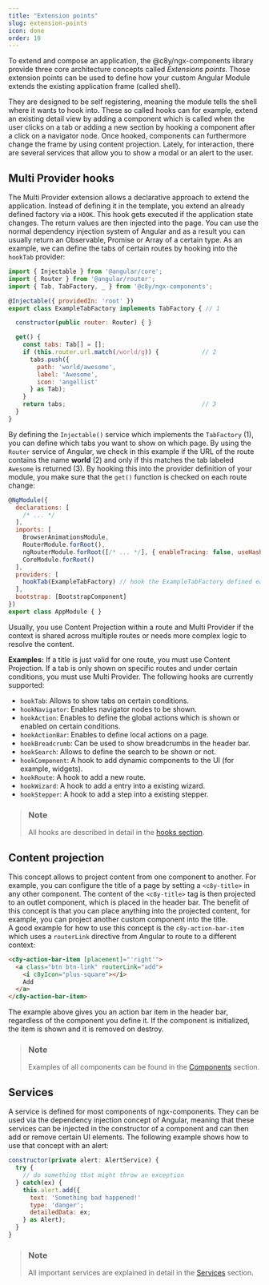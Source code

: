 ```yaml
---
title: "Extension points"
slug: extension-points
icon: done
order: 10
---
```

<!-- markdownlint-disable MD024 -->
<!-- markdownlint-disable MD025 -->
<!-- markdownlint-disable MD001 -->
<!-- markdownlint-disable MD033 -->
<!-- markdownlint-disable MD051 -->

To extend and compose an application, the @c8y/ngx-components library provide three core
architecture concepts called *Extensions points*. Those extension points can be used to define how
your custom Angular Module extends the existing application frame (called shell).

They are designed to be self registering, meaning the module tells the shell where it wants to hook
into. These so called hooks can for example, extend an existing detail view by adding a component
which is called when the user clicks on a tab or adding a new section by hooking a component after a
click on a navigator node. Once hooked, components can furthermore change the frame by using content
projection. Lately, for interaction, there are several services that allow you to show a modal or an
alert to the user.

## Multi Provider hooks

The Multi Provider extension allows a declarative approach to extend the application. Instead of
defining it in the template, you extend an already defined factory via a `HOOK`. This hook gets
executed if the application state changes. The return values are then injected into the page. You
can use the normal dependency injection system of Angular and as a result you can usually return an
Observable, Promise or Array of a certain type. As an example, we can define the tabs of certain
routes by hooking into the `hookTab` provider:

```js
import { Injectable } from '@angular/core';
import { Router } from '@angular/router';
import { Tab, TabFactory, _ } from '@c8y/ngx-components';

@Injectable({ providedIn: 'root' })
export class ExampleTabFactory implements TabFactory { // 1

  constructor(public router: Router) { }

  get() {
    const tabs: Tab[] = [];
    if (this.router.url.match(/world/g)) {            // 2
      tabs.push({
        path: 'world/awesome',
        label: 'Awesome',
        icon: 'angellist'
      } as Tab);
    }
    return tabs;                                      // 3
  }
}
```

By defining the `Injectable()` service which implements the `TabFactory` (1), you can define which
tabs you want to show on which page. By using the `Router` service of Angular, we check in this
example if the URL of the route contains the name **world** (2) and only if this matches the tab
labeled `Awesome` is returned (3). By hooking this into the provider definition of your module, you
make sure that the `get()` function is checked on each route change:

```js
@NgModule({
  declarations: [
    /* ... */
  ],
  imports: [
    BrowserAnimationsModule,
    RouterModule.forRoot(),
    ngRouterModule.forRoot([/* ... */], { enableTracing: false, useHash: true }),
    CoreModule.forRoot()
  ],
  providers: [
    hookTab(ExampleTabFactory) // hook the ExampleTabFactory defined earlier
  ],
  bootstrap: [BootstrapComponent]
})
export class AppModule { }
```

Usually, you use Content Projection within a route and Multi Provider if the context is shared
across multiple routes or needs more complex logic to resolve the content.

**Examples:**
If a title is just valid for one route, you must use Content Projection. If a tab is only shown on specific routes
and under certain conditions, you must use Multi Provider. The following hooks are currently supported:

* `hookTab`: Allows to show tabs on certain conditions.
* `hookNavigator`: Enables navigator nodes to be shown.
* `hookAction`: Enables to define the global actions which is shown or enabled on certain conditions.
* `hookActionBar`: Enables to define local actions on a page.
* `hookBreadcrumb`: Can be used to show breadcrumbs in the header bar.
* `hookSearch`: Allows to define the search to be shown or not.
* `hookComponent`: A hook to add dynamic components to the UI (for example, widgets).
* `hookRoute`: A hook to add a new route.
* `hookWizard`: A hook to add a entry into a existing wizard.
* `hookStepper`: A hook to add a step into a existing stepper.

 > ### Note
 >  
 > All hooks are described in detail in the [hooks section](#/develop/hooks/guide/overview).

## Content projection

This concept allows to project content from one component to another. For example, you can configure
the title of a page by setting a `<c8y-title>` in any other component. The content of the
`<c8y-title>` tag is then projected to an outlet component, which is placed in the header bar. The
benefit of this concept is that you can place anything into the projected content, for example, you
can project another custom component into the title.  
A good example for how to use this concept is the `c8y-action-bar-item` which uses a `routerLink` directive
from Angular to route to a different context:

```html
<c8y-action-bar-item [placement]="'right'">
  <a class="btn btn-link" routerLink="add">
    <i c8yIcon="plus-square"></i>
    Add
  </a>
</c8y-action-bar-item>
```

The example above gives you an action bar item in the header bar, regardless of the component you
define it. If the component is initialized, the item is shown and it is removed on destroy.

 > ### Note
 >
 > Examples of all components can be found in the [Components](#/components/alarm-event-selection/overview) section.

## Services

A service is defined for most components of ngx-components. They can be used via the dependency
injection concept of Angular, meaning that these services can be injected in the constructor of a
component and can then add or remove certain UI elements. The following example shows how to use
that concept with an alert:

```js
constructor(private alert: AlertService) {
  try {
    // do something that might throw an exception
  } catch(ex) {
    this.alert.add({
      text: 'Something bad happened!'
      type: 'danger';
      detailedData: ex;
    } as Alert);
  }
}
```

> ### Note
>
> All important services are explained in detail in the [Services](#/develop/services/overview) section.
